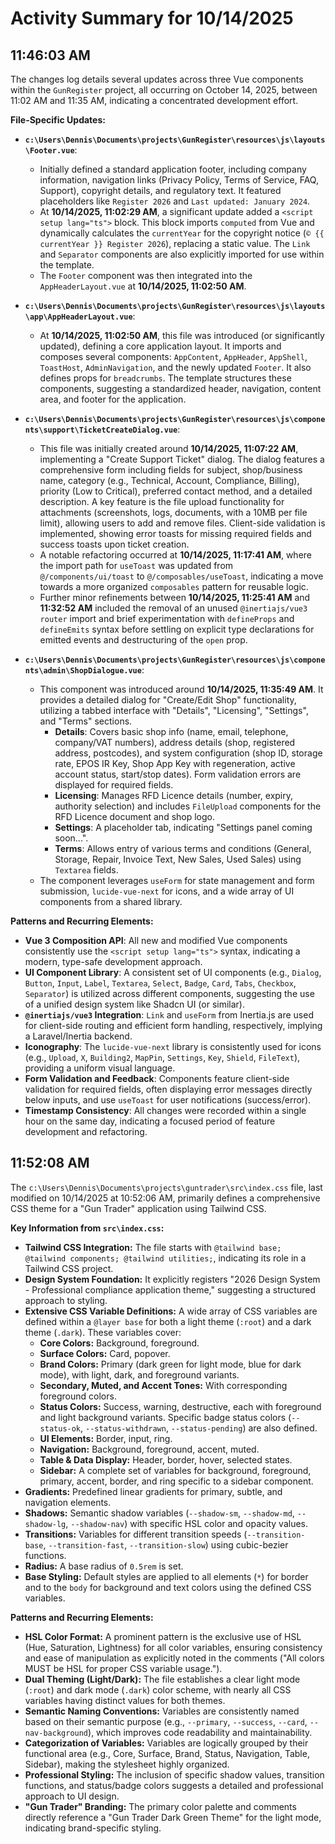 # Activity Summary for 10/14/2025

## 11:46:03 AM
The changes log details several updates across three Vue components within the `GunRegister` project, all occurring on October 14, 2025, between 11:02 AM and 11:35 AM, indicating a concentrated development effort.

**File-Specific Updates:**

*   **`c:\Users\Dennis\Documents\projects\GunRegister\resources\js\layouts\Footer.vue`**:
    *   Initially defined a standard application footer, including company information, navigation links (Privacy Policy, Terms of Service, FAQ, Support), copyright details, and regulatory text. It featured placeholders like `Register 2026` and `Last updated: January 2024`.
    *   At **10/14/2025, 11:02:29 AM**, a significant update added a `<script setup lang="ts">` block. This block imports `computed` from Vue and dynamically calculates the `currentYear` for the copyright notice (`© {{ currentYear }} Register 2026`), replacing a static value. The `Link` and `Separator` components are also explicitly imported for use within the template.
    *   The `Footer` component was then integrated into the `AppHeaderLayout.vue` at **10/14/2025, 11:02:50 AM**.

*   **`c:\Users\Dennis\Documents\projects\GunRegister\resources\js\layouts\app\AppHeaderLayout.vue`**:
    *   At **10/14/2025, 11:02:50 AM**, this file was introduced (or significantly updated), defining a core application layout. It imports and composes several components: `AppContent`, `AppHeader`, `AppShell`, `ToastHost`, `AdminNavigation`, and the newly updated `Footer`. It also defines props for `breadcrumbs`. The template structures these components, suggesting a standardized header, navigation, content area, and footer for the application.

*   **`c:\Users\Dennis\Documents\projects\GunRegister\resources\js\components\support\TicketCreateDialog.vue`**:
    *   This file was initially created around **10/14/2025, 11:07:22 AM**, implementing a "Create Support Ticket" dialog. The dialog features a comprehensive form including fields for subject, shop/business name, category (e.g., Technical, Account, Compliance, Billing), priority (Low to Critical), preferred contact method, and a detailed description. A key feature is the file upload functionality for attachments (screenshots, logs, documents, with a 10MB per file limit), allowing users to add and remove files. Client-side validation is implemented, showing error toasts for missing required fields and success toasts upon ticket creation.
    *   A notable refactoring occurred at **10/14/2025, 11:17:41 AM**, where the import path for `useToast` was updated from `@/components/ui/toast` to `@/composables/useToast`, indicating a move towards a more organized `composables` pattern for reusable logic.
    *   Further minor refinements between **10/14/2025, 11:25:41 AM** and **11:32:52 AM** included the removal of an unused `@inertiajs/vue3` `router` import and brief experimentation with `defineProps` and `defineEmits` syntax before settling on explicit type declarations for emitted events and destructuring of the `open` prop.

*   **`c:\Users\Dennis\Documents\projects\GunRegister\resources\js\components\admin\ShopDialogue.vue`**:
    *   This component was introduced around **10/14/2025, 11:35:49 AM**. It provides a detailed dialog for "Create/Edit Shop" functionality, utilizing a tabbed interface with "Details", "Licensing", "Settings", and "Terms" sections.
        *   **Details**: Covers basic shop info (name, email, telephone, company/VAT numbers), address details (shop, registered address, postcodes), and system configuration (shop ID, storage rate, EPOS IR Key, Shop App Key with regeneration, active account status, start/stop dates). Form validation errors are displayed for required fields.
        *   **Licensing**: Manages RFD Licence details (number, expiry, authority selection) and includes `FileUpload` components for the RFD Licence document and shop logo.
        *   **Settings**: A placeholder tab, indicating "Settings panel coming soon...".
        *   **Terms**: Allows entry of various terms and conditions (General, Storage, Repair, Invoice Text, New Sales, Used Sales) using `Textarea` fields.
    *   The component leverages `useForm` for state management and form submission, `lucide-vue-next` for icons, and a wide array of UI components from a shared library.

**Patterns and Recurring Elements:**

*   **Vue 3 Composition API**: All new and modified Vue components consistently use the `<script setup lang="ts">` syntax, indicating a modern, type-safe development approach.
*   **UI Component Library**: A consistent set of UI components (e.g., `Dialog`, `Button`, `Input`, `Label`, `Textarea`, `Select`, `Badge`, `Card`, `Tabs`, `Checkbox`, `Separator`) is utilized across different components, suggesting the use of a unified design system like Shadcn UI (or similar).
*   **`@inertiajs/vue3` Integration**: `Link` and `useForm` from Inertia.js are used for client-side routing and efficient form handling, respectively, implying a Laravel/Inertia backend.
*   **Iconography**: The `lucide-vue-next` library is consistently used for icons (e.g., `Upload`, `X`, `Building2`, `MapPin`, `Settings`, `Key`, `Shield`, `FileText`), providing a uniform visual language.
*   **Form Validation and Feedback**: Components feature client-side validation for required fields, often displaying error messages directly below inputs, and use `useToast` for user notifications (success/error).
*   **Timestamp Consistency**: All changes were recorded within a single hour on the same day, indicating a focused period of feature development and refactoring.

## 11:52:08 AM
The `c:\Users\Dennis\Documents\projects\guntrader\src\index.css` file, last modified on 10/14/2025 at 10:52:06 AM, primarily defines a comprehensive CSS theme for a "Gun Trader" application using Tailwind CSS.

**Key Information from `src\index.css`:**

*   **Tailwind CSS Integration:** The file starts with `@tailwind base; @tailwind components; @tailwind utilities;`, indicating its role in a Tailwind CSS project.
*   **Design System Foundation:** It explicitly registers "2026 Design System - Professional compliance application theme," suggesting a structured approach to styling.
*   **Extensive CSS Variable Definitions:** A wide array of CSS variables are defined within a `@layer base` for both a light theme (`:root`) and a dark theme (`.dark`). These variables cover:
    *   **Core Colors:** Background, foreground.
    *   **Surface Colors:** Card, popover.
    *   **Brand Colors:** Primary (dark green for light mode, blue for dark mode), with light, dark, and foreground variants.
    *   **Secondary, Muted, and Accent Tones:** With corresponding foreground colors.
    *   **Status Colors:** Success, warning, destructive, each with foreground and light background variants. Specific badge status colors (`--status-ok`, `--status-withdrawn`, `--status-pending`) are also defined.
    *   **UI Elements:** Border, input, ring.
    *   **Navigation:** Background, foreground, accent, muted.
    *   **Table & Data Display:** Header, border, hover, selected states.
    *   **Sidebar:** A complete set of variables for background, foreground, primary, accent, border, and ring specific to a sidebar component.
*   **Gradients:** Predefined linear gradients for primary, subtle, and navigation elements.
*   **Shadows:** Semantic shadow variables (`--shadow-sm`, `--shadow-md`, `--shadow-lg`, `--shadow-nav`) with specific HSL color and opacity values.
*   **Transitions:** Variables for different transition speeds (`--transition-base`, `--transition-fast`, `--transition-slow`) using cubic-bezier functions.
*   **Radius:** A base radius of `0.5rem` is set.
*   **Base Styling:** Default styles are applied to all elements (`*`) for border and to the `body` for background and text colors using the defined CSS variables.

**Patterns and Recurring Elements:**

*   **HSL Color Format:** A prominent pattern is the exclusive use of HSL (Hue, Saturation, Lightness) for all color variables, ensuring consistency and ease of manipulation as explicitly noted in the comments ("All colors MUST be HSL for proper CSS variable usage.").
*   **Dual Theming (Light/Dark):** The file establishes a clear light mode (`:root`) and dark mode (`.dark`) color scheme, with nearly all CSS variables having distinct values for both themes.
*   **Semantic Naming Conventions:** Variables are consistently named based on their semantic purpose (e.g., `--primary`, `--success`, `--card`, `--nav-background`), which improves code readability and maintainability.
*   **Categorization of Variables:** Variables are logically grouped by their functional area (e.g., Core, Surface, Brand, Status, Navigation, Table, Sidebar), making the stylesheet highly organized.
*   **Professional Styling:** The inclusion of specific shadow values, transition functions, and status/badge colors suggests a detailed and professional approach to UI design.
*   **"Gun Trader" Branding:** The primary color palette and comments directly reference a "Gun Trader Dark Green Theme" for the light mode, indicating brand-specific styling.